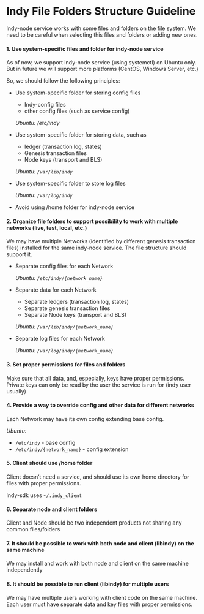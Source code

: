 # Indy File Folders Structure Guideline
Indy-node service works with some files and folders on the file system.
We need to be careful when selecting this files and folders or adding new ones.

#### 1. Use system-specific files and folder for indy-node service
As of now, we support indy-node service (using systemctl) on Ubuntu only.
But in future we will support more platforms (CentOS, Windows Server, etc.)

So, we should follow the following principles:
- Use system-specific folder for storing config files
    - Indy-config files
    - other config files (such as service config)
    
    *Ubuntu: /etc/indy*
- Use system-specific folder for storing data, such as 
    - ledger (transaction log, states)
    - Genesis transaction files
    - Node keys (transport and BLS)
    
    *Ubuntu: `/var/lib/indy`*
- Use system-specific folder to store log files

    *Ubuntu: `/var/log/indy`*
    
- Avoid using /home folder for indy-node service

#### 2. Organize file folders to support possibility to work with multiple networks (live, test, local, etc.)
We may have multiple Networks (identified by different genesis transaction files) installed for the same indy-node service.
The file structure should support it.

- Separate config files for each Network

    *Ubuntu: `/etc/indy/{network_name}`*
    
- Separate data for each Network
    - Separate ledgers (transaction log, states)
    - Separate genesis transaction files
    - Separate Node keys (transport and BLS)
    
    *Ubuntu: `/var/lib/indy/{network_name}`*
    
- Separate log files for each Network

    *Ubuntu: `/var/log/indy/{network_name}`*
    
    
#### 3. Set proper permissions for files and folders
Make sure that all data, and, especially, keys have proper permissions.
Private keys can only be read by the user the service is run for (indy user usually)

#### 4. Provide a way to override config and other data for different networks
Each Network may have its own config extending base config.

*Ubuntu:*
- `/etc/indy`  - base config
- `/etc/indy/{network_name}`  - config extension
    
#### 5. Client should use /home folder
Client doesn’t need a service, and should use its own home directory for files with proper permissions.

Indy-sdk uses `~/.indy_client`

#### 6. Separate node and client folders
Client and Node should be two independent products not sharing any common files/folders

#### 7. It should be possible to work with both node and client (libindy) on the same machine
We may install and work with both node and client on the same machine independently

#### 8. It should be possible to run client (libindy) for multiple users

We may have multiple users working with client code on the same machine. Each user must have separate data and key files with proper permissions.
